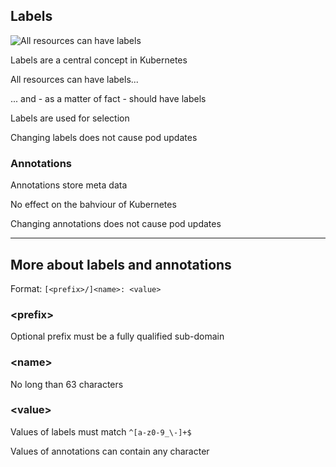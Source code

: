 ## Labels

![All resources can have labels](120_kubernetes/05_labels/labels.drawio.svg) <!-- .element: style="float: right;" -->

Labels are a central concept in Kubernetes

All resources can have labels...

... and - as a matter of fact - should have labels

Labels are used for selection

Changing labels does not cause pod updates

### Annotations

Annotations store meta data

No effect on the bahviour of Kubernetes

Changing annotations does not cause pod updates

---

## More about labels and annotations

Format: `[<prefix>/]<name>: <value>`

### &lt;prefix&gt;

Optional prefix must be a fully qualified sub-domain

### &lt;name&gt;

No long than 63 characters

### &lt;value&gt;

Values of labels must match `^[a-z0-9_\-]+$`

Values of annotations can contain any character
